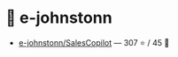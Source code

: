 # 👤 e-johnstonn

- [e-johnstonn/SalesCopilot](https://github.com/e-johnstonn/SalesCopilot) — 307 ⭐️ / 45 🍴
